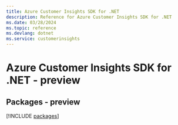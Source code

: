 ```yaml
---
title: Azure Customer Insights SDK for .NET
description: Reference for Azure Customer Insights SDK for .NET
ms.date: 03/28/2024
ms.topic: reference
ms.devlang: dotnet
ms.service: customerinsights
---
```

# Azure Customer Insights SDK for .NET - preview
## Packages - preview
[!INCLUDE [packages](customer-insights-index.md)]